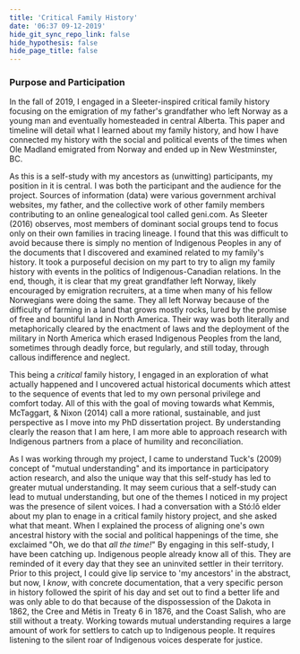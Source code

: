 ```yaml
---
title: 'Critical Family History'
date: '06:37 09-12-2019'
hide_git_sync_repo_link: false
hide_hypothesis: false
hide_page_title: false
---
```


### Purpose and Participation

In the fall of 2019, I engaged in a Sleeter-inspired critical family history focusing on the emigration of my father's grandfather who left Norway as a young man and eventually homesteaded in central Alberta. This paper and timeline will detail what I learned about my family history, and how I have connected my history with the social and political events of the times when Ole Madland emigrated from Norway and ended up in New Westminster, BC.

As this is a self-study with my ancestors as (unwitting) participants, my position in it is central. I was both the participant and the audience for the project. Sources of information (data) were various government archival websites, my father, and the collective work of other family members contributing to an online genealogical tool called geni.com. As Sleeter (2016) observes, most members of dominant social groups tend to focus only on their own families in tracing lineage. I found that this was difficult to avoid because there is simply no mention of Indigenous Peoples in any of the documents that I discovered and examined related to my family's history. It took a purposeful decision on my part to try to align my family history with events in the politics of Indigenous-Canadian relations. In the end, though, it is clear that my great grandfather left Norway, likely encouraged by emigration recruiters, at a time when many of his fellow Norwegians were doing the same. They all left Norway because of the difficulty of farming in a land that grows mostly rocks, lured by the promise of free and bountiful land in North America. Their way was both literally and metaphorically cleared by the enactment of laws and the deployment of the military in North America which erased Indigenous Peoples from the land, sometimes through deadly force, but regularly, and still today, through callous indifference and neglect.

This being a *critical* family history, I engaged in an exploration of what actually happened and I uncovered actual historical documents which attest to the sequence of events that led to my own personal privilege and comfort today. All of this with the goal of moving towards what Kemmis, McTaggart, & Nixon (2014) call a more rational, sustainable, and just perspective as I move into my PhD dissertation project. By understanding clearly the reason that I am here, I am more able to approach research with Indigenous partners from a place of humility and reconciliation.

As I was working through my project, I came to understand Tuck's (2009) concept of "mutual understanding" and its importance in participatory action research, and also the unique way that this self-study has led to greater mutual understanding. It may seem curious that a self-study can lead to mutual understanding, but one of the themes I noticed in my project was the presence of  silent voices. I had a conversation with a Stó:lô elder about my plan to enage in a critical family history project, and she asked what that meant. When I explained the process of aligning one's own ancestral history with the social and political happenings of the time, she exclaimed "Oh, we do that *all the time!*" By engaging in this self-study, I have been catching up. Indigenous people already know all of this. They are reminded of it every day that they see an uninvited settler in their territory. Prior to this project, I could give lip service to 'my ancestors' in the abstract, but now, I *know*, with concrete documentation, that a very specific person in history followed the spirit of his day and set out to find a better life and was only able to do that because of the dispossession of the Dakota in 1862, the Cree and Métis in Treaty 6 in 1876, and the Coast Salish, who are still without a treaty. Working towards mutual understanding requires a large amount of work for settlers to catch up to Indigenous people. It requires listening to the silent roar of Indigenous voices desperate for justice.
